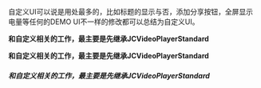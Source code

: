 自定义UI可以说是用处最多的，比如标题的显示与否，添加分享按钮，全屏显示电量等任何的DEMO UI不一样的修改都可以总结为自定义UI。

**和自定义相关的工作，最主要是先继承JCVideoPlayerStandard**

**和自定义相关的工作，最主要是先继承JCVideoPlayerStandard**

##### 和自定义相关的工作，最主要是先继承JCVideoPlayerStandard